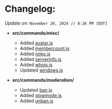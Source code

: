 # Changelog:
*Update on:* `November 20, 2024 // 8:26 PM [EDT]`
- **src/commands/misc/**
  - Added [avatar.js](https://github.com/bruvzz/duckie-bot/blob/main/src/commands/misc/avatar.js)
  - Added [membercount.js](https://github.com/bruvzz/duckie-bot/blob/main/src/commands/misc/membercount.js)
  - Added [roles.js](https://github.com/bruvzz/duckie-bot/blob/main/src/commands/misc/roles.js)
  - Added [serverinfo.js](https://github.com/bruvzz/duckie-bot/blob/main/src/commands/misc/serverinfo.js)
  - Added [whois.js](https://github.com/bruvzz/duckie-bot/blob/main/src/commands/misc/whois.js)
  - Updated [windows.js](https://github.com/bruvzz/duckie-bot/blob/main/src/commands/misc/windows.js)

- **src/commands/moderation/**
  - Updated [ban.js](https://github.com/bruvzz/duckie-bot/blob/main/src/commands/moderation/ban.js)
  - Added [slowmode.js](https://github.com/bruvzz/duckie-bot/blob/main/src/commands/moderation/slowmode.js)
  - Added [unban.js](https://github.com/bruvzz/duckie-bot/blob/main/src/commands/moderation/unban.js)
